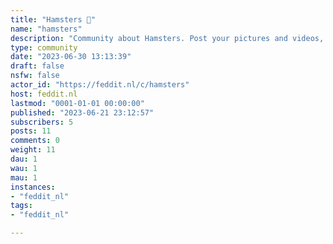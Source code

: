 ```yaml
---
title: "Hamsters 🐹" 
name: "hamsters"
description: "Community about Hamsters. Post your pictures and videos, ask advice, or talk about the latest developments regarding hamster care."
type: community
date: "2023-06-30 13:13:39"
draft: false
nsfw: false
actor_id: "https://feddit.nl/c/hamsters"
host: feddit.nl
lastmod: "0001-01-01 00:00:00"
published: "2023-06-21 23:12:57"
subscribers: 5
posts: 11
comments: 0
weight: 11
dau: 1
wau: 1
mau: 1
instances:
- "feddit_nl"
tags: 
- "feddit_nl"

---
```

